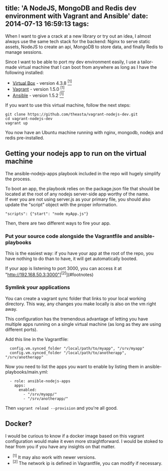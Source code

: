 title: 'A NodeJS, MongoDB and Redis dev environment with Vagrant and Ansible'
date: 2014-07-13 16:59:13
tags:
---

When I want to give a crack at a new library or try out an idea, I almost always use the same tech stack for the backend: Nginx to serve static assets, NodeJS to create an api, MongoDB to store data, and finally Redis to manage sessions.

Since I want to be able to port my dev environment easily, I use a tailor-made virtual machine that I can boot from anywhere as long as I have the following installed:
<!-- more -->

* [Virtual Box](https://www.virtualbox.org/) - version 4.3.8 [<sup>[1]</sup>](#footnotes)
* [Vagrant](http://www.vagrantup.com/) - version 1.5.0  [<sup>[1]</sup>](#footnotes)
* [Ansible](http://docs.ansible.com/intro_installation.html) - version 1.5.2  [<sup>[1]</sup>](#footnotes)

If you want to use this virtual machine, follow the next steps:

```
git clone https://github.com/theasta/vagrant-nodejs-dev.git
cd vagrant-nodejs-dev
vagrant up
```

You now have an Ubuntu machine running with nginx, mongodb, nodejs and redis pre-installed.

## Getting your nodejs app to run on the virtual machine

The ansible-nodejs-apps playbook included in the repo will hugely simplify the process.

To boot an app, the playbook relies on the package.json file that should be located at the root of any nodejs server-side app worthy of the name.   
If ever you are not using server.js as your primary file, you should also update the "script" object with the proper information.

```
"scripts": {"start": "node myApp.js"}
```

Then, there are two different ways to fire your app.

### Put your source code alongside the Vagrantfile and ansible-playbooks

This is the easiest way: if you have your app at the root of the repo, you have nothing to do than to have, it will get automatically booted.

If your app is listening to port 3000, you can access it at "http://192.168.50.3:3000"[<sup>[2]</sup>](#footnotes)

###  Symlink your applications

You can create a vagrant sync folder that links to your local working directory.  This way, any changes you make locally is also on the vm right away.

This configuration has the tremendous advantage of letting you have multiple apps running on a single virtual machine (as long as they are using different ports).

Add this line in the Vagrantfile:

```
  config.vm.synced_folder "/local/path/to/myapp", "/srv/myapp"
  config.vm.synced_folder "/local/path/to/anotherapp", "/srv/anotherapp"
```

Now you need to list the apps you want to enable by listing them in ansible-playbooks/main.yml:

``` 
  - role: ansible-nodejs-apps
    apps:
      enabled:
        - "/srv/myapp/"
        - "/srv/anotherapp/"
```

Then `vagrant reload --provision` and you're all good.

## Docker?

I would be curious to know if a docker image based on this vagrant configuration would make it even more straightforward. I would be stoked to hear from you if you have any insights on that matter.


<a name="footnotes"></a>

* <sup>[1]</sup> It may also work with newer versions.   
* <sup>[2]</sup> The network ip is defined in Vagrantfile, you can modify if necessary.

